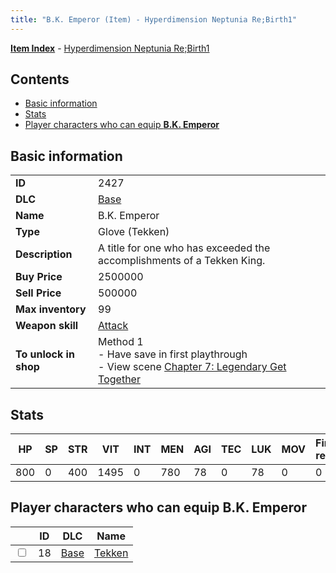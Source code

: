 ```yaml
---
title: "B.K. Emperor (Item) - Hyperdimension Neptunia Re;Birth1"
---
```


[**Item Index**](/neptunia/rb1/item/index.html) - [Hyperdimension Neptunia Re;Birth1](/neptunia/rb1)

## Contents

- [Basic information](#basic-information)
- [Stats](#stats)
- [Player characters who can equip **B.K. Emperor**](#player-characters-who-can-equip-bk-emperor)

## Basic information

|   |   |
| -- | -- |
| **ID** | 2427 |
| **DLC** | [Base](/neptunia/rb1/dlc/1-base.html) |
| **Name** | B.K. Emperor |
| **Type** | Glove (Tekken) |
| **Description** | A title for one who has exceeded the accomplishments of a Tekken King. |
| **Buy Price** | 2500000 |
| **Sell Price** | 500000 |
| **Max inventory** | 99 |
| **Weapon skill** | [Attack](/neptunia/rb1/skill/1-2901-attack.html) |
| **To unlock in shop** | Method 1<br />- Have save in first playthrough<br />- View scene [Chapter 7: Legendary Get Together](/neptunia/rb1/scene/1-726-chapter-7-legendary-get-together.html) |

## Stats

| HP | SP | STR | VIT | INT | MEN | AGI | TEC | LUK | MOV | Fire res. | Ice res. | Wind res. | Lightning res. |
| -- | -- | --- | --- | --- | --- | --- | --- | --- | --- | --------- | -------- | --------- | -------------- |
| 800 | 0 | 400 | 1495 | 0 | 780 | 78 | 0 | 78 | 0 | 0 | 0 | 0 | 0 |

## Player characters who can equip **B.K. Emperor**

|    | ID | DLC | Name |
| -- | -- | --- | ---- |
| <input type="checkbox" id="rb1-player-1-18" class="trackbox" /> | 18 | [Base](/neptunia/rb1/dlc/1-base.html) | [Tekken](/neptunia/rb1/player/1-18-tekken.html) |